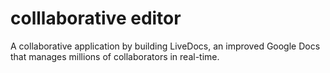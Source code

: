 # colllaborative editor
 A collaborative application by building LiveDocs, an improved Google Docs that manages millions of collaborators in real-time.
